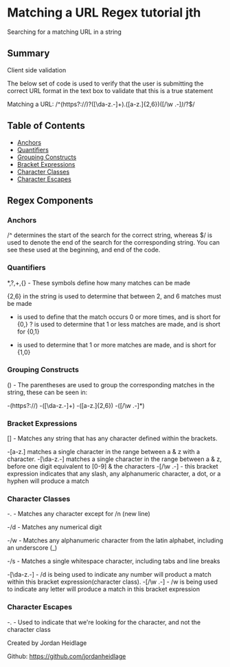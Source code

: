 # Matching a URL Regex tutorial jth

Searching for a matching URL in a string

## Summary


Client side validation

The below set of code is used to verify that the user is submitting the correct URL format in the text box to validate that this is a true statement

Matching a URL: 
/^(https?:\/\/)?([\da-z\.-]+)\.([a-z\.]{2,6})([\/\w \.-]*)*\/?$/
## Table of Contents

- [Anchors](#anchors)
- [Quantifiers](#quantifiers)
- [Grouping Constructs](#grouping-constructs)
- [Bracket Expressions](#bracket-expressions)
- [Character Classes](#character-classes)
- [Character Escapes](#character-escapes)

## Regex Components

### Anchors
/^ determines the start of the search for the correct string, whereas $/ is used to denote the end of the search for the corresponding string. You can see these used at the beginning, and end of the code.
### Quantifiers
*,?,+,{} - These symbols define how many matches can be made

{2,6} in the string is used to determine that between 2, and 6 matches must be made
* is used to define that the match occurs 0 or more times, and is short for {0,}
? is used to determine that 1 or less matches are made, and is short for {0,1}
+ is used to determine that 1 or more matches are made, and is short for {1,0}
### Grouping Constructs
() - The parentheses are used to group the corresponding matches in the string, these can be seen in:

-(https?:\/\/)
-([\da-z\.-]+)
-([a-z\.]{2,6})
-([\/\w \.-]*)
### Bracket Expressions
[] - Matches any string that has any character defined within the brackets.

-[a-z\.] matches a single character in the range between a & z with a character.
-[\da-z\.-] matches a single character in the range between a & z, before one digit equivalent to [0-9] & the characters 
-[\/\w \.-] - this bracket expression indicates that any slash, any alphanumeric character, a dot, or a hyphen will produce a match
### Character Classes
-. - Matches any character except for /n (new line)

-/d - Matches any numerical digit

-/w - Matches any alphanumeric character from the latin 
alphabet, including an underscore (_)

-/s - Matches a single whitespace character, including tabs and line breaks

-[\da-z\.-] - /d is being used to indicate any number will product a match within this bracket expression(character class).
-[\/\w \.-] - /w is being used to indicate any letter will produce a match in this bracket expression
### Character Escapes
-\. - Used to indicate that we're looking for the character, and not the character class

Created by Jordan Heidlage

Github: https://github.com/jordanheidlage
